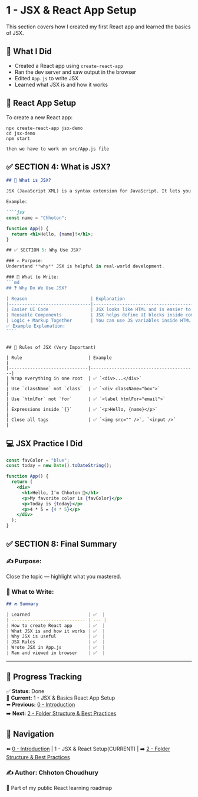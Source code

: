 # 1 - JSX & React App Setup

This section covers how I created my first React app and learned the basics of JSX.

## 🚀 What I Did

- Created a React app using `create-react-app`
- Ran the dev server and saw output in the browser
- Edited `App.js` to write JSX
- Learned what JSX is and how it works

## 🔧 React App Setup

To create a new React app:

```git bash
npx create-react-app jsx-demo
cd jsx-demo
npm start

then we have to work on src/App.js file
```

## ✅ SECTION 4: What is JSX?

`````md
## 🧠 What is JSX?

JSX (JavaScript XML) is a syntax extension for JavaScript. It lets you write HTML-like code inside JS files to describe the UI.

Example:

````jsx
const name = "Chhoton";

function App() {
  return <h1>Hello, {name}!</h1>;
}

## ✅ SECTION 5: Why Use JSX?

### ✍️ Purpose:
Understand **why** JSX is helpful in real-world development.

### 📄 What to Write:
```md
## ❓ Why Do We Use JSX?

| Reason                        | Explanation                                                   |
|-------------------------------|---------------------------------------------------------------|
| Easier UI Code                | JSX looks like HTML and is easier to write than `createElement` |
| Reusable Components           | JSX helps define UI blocks inside components                 |
| Logic + Markup Together       | You can use JS variables inside HTML using `{}`              |
✅ Example Explanation:
````
`````

```

## 📌 Rules of JSX (Very Important)

| Rule                         | Example                                |
|------------------------------|----------------------------------------|
| Wrap everything in one root  | ✅ `<div>...</div>`                     |
| Use `className` not `class`  | ✅ `<div className="box">`              |
| Use `htmlFor` not `for`      | ✅ `<label htmlFor="email">`            |
| Expressions inside `{}`      | ✅ `<p>Hello, {name}</p>`               |
| Close all tags               | ✅ `<img src="" />`, `<input />`       |

```

## 💻 JSX Practice I Did

```jsx
const favColor = "blue";
const today = new Date().toDateString();

function App() {
  return (
    <div>
      <h1>Hello, I’m Chhoton 👋</h1>
      <p>My favorite color is {favColor}</p>
      <p>Today is {today}</p>
      <p>4 * 5 = {4 * 5}</p>
    </div>
  );
}
```

## ✅ SECTION 8: Final Summary

### ✍️ Purpose:

Close the topic — highlight what you mastered.

### 📄 What to Write:

```md
## 🔚 Summary

| Learned                      | ✅  |
| ---------------------------- | --- |
| How to create React app      | ✅  |
| What JSX is and how it works | ✅  |
| Why JSX is useful            | ✅  |
| JSX Rules                    | ✅  |
| Wrote JSX in App.js          | ✅  |
| Ran and viewed in browser    | ✅  |
```

---

## 🚀 Progress Tracking

✅ **Status:** Done  
📍 **Current:** 1 - JSX & Basics React App Setup  
⬅️ **Previous:** [0 - Introduction](../README.md)  
➡️ **Next:** [2 - Folder Structure & Best Practices](../2-Folder-Structure)

## 🔗 Navigation

⬅️ [0 - Introduction](../0-Induction) | 1 - JSX & React Setup(CURRENT) | ➡️ [2 - Folder Structure & Best Practices](../2-Folder-Structures)

### ✍️ Author: Chhoton Choudhury

📁 Part of my public React learning roadmap
